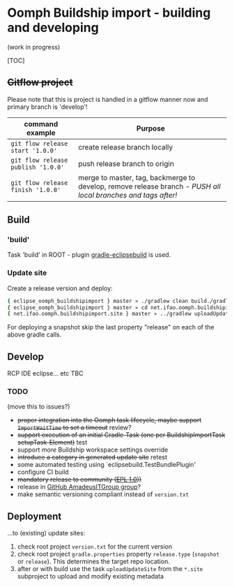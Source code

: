 # Oomph Buildship import - building and developing

(work in progress)

[TOC]

## ~~Gitflow project~~

Please note that this is project is handled in a gitflow manner now and primary branch is 'develop'!

| command example | Purpose                           |
| --------------------------- | --------------------------------- |
| `git flow release start '1.0.0'`     | create release branch locally |
| `git flow release publish '1.0.0'`   | push release branch to origin |
| `git flow release finish '1.0.0'`    | merge to master, tag, backmerge to develop, remove release branch - *PUSH all local branches and tags after!* |

## Build

### 'build'

Task 'build' in ROOT - plugin [gradle-eclipsebuild](https://github.com/schwitzkroko/gradle-eclipsebuild) is used.


### Update site

Create a release version and deploy:

```bash
{ eclipse_oomph_buildshipimport } master » ./gradlew clean build./gradlew clean build -Prelease.type=release
{ eclipse_oomph_buildshipimport } master » cd net.ifao.oomph.buildshipimport.site/
{ net.ifao.oomph.buildshipimport.site } master » ../gradlew uploadUpdateSite -Prelease.type=release
```

For deploying a snapshot skip the last property "release" on each of the above gradle calls.


## Develop

RCP IDE eclipse... etc TBC

### TODO

(move this to issues?)

- ~~proper integration into the Oomph task lifecycle, maybe support `ImportWaitTime` to set a timeout~~ review?
- ~~support execution of an initial Gradle-Task (one per BuildshipImportTask setupTask-Element)~~ test
- support _more_ Buildship workspace settings override
- ~~introduce a category in generated update site~~ retest
- some automated testing using `eclipsebuild.TestBundlePlugin'
- configure CI build
- ~~mandatory release to community ([EPL 1.0](https://opensource.org/licenses/EPL-1.0)))~~
- release in [GitHub AmadeusITGroup group](https://github.com/AmadeusITGroup)?
- make semantic versioning compliant instead of `version.txt`


## Deployment

...to (existing) update sites:

1. check root project `version.txt` for the current version
2. check root project `gradle.properties` property `release.type` (`snapshot` or `release`). This determines the target repo location.
3. after or with build use the task `uploadUpdateSite` from the `*.site` subproject to upload and modify existing metadata












